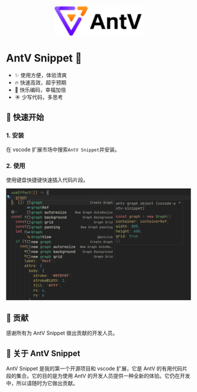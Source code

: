 <p align="center">
  <a href="#" target="_blank" rel="noopener noreferrer">
    <img width="240" src="/res/original.svg" alt="logo">
  </a>
</p>

# AntV Snippet :purple_heart:

- :sparkles: 使用方便，体验清爽
- :fire: 快速高效，超乎预期
- :gem: 快乐编码，幸福加倍
- :sunny: 少写代码，多思考

## 🚀 快速开始

### 1. 安装

在 vscode 扩展市场中搜索`AntV Snippet`并安装。

### 2. 使用

使用键盘快捷键快速插入代码片段。

<img src="/res/image.png" />

## 🌟 贡献

感谢所有为 AntV Snippet 做出贡献的开发人员。

## 📄 关于 AntV Snippet

AntV Snippet 是我的第一个开源项目和 vscode 扩展，它是 AntV 的有用代码片段的集合。它的目的是为使用 AntV 的开发人员提供一种全新的体验。它仍在开发中，所以请随时为它做出贡献。
